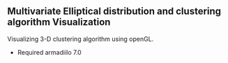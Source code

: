 ## Multivariate Elliptical distribution and clustering algorithm Visualization
Visualizing 3-D clustering algorithm using openGL.
- Required armadiilo 7.0
